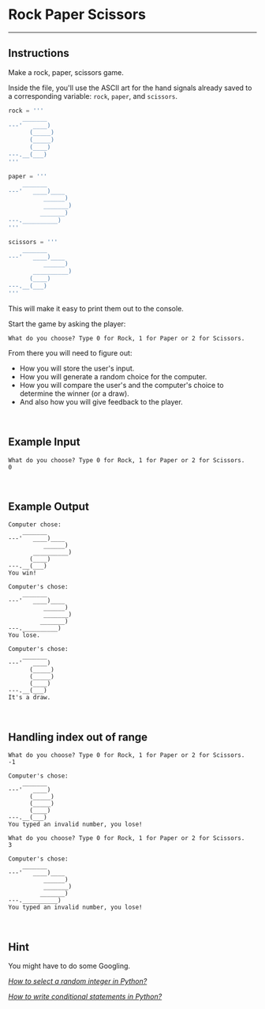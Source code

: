 # Rock Paper Scissors

<hr />

## Instructions
Make a rock, paper, scissors game.

Inside the file, you'll use the ASCII art for the hand signals already saved to a corresponding variable: ```rock```, ```paper```, and ```scissors```. 
```python
rock = '''
    _______
---'   ____)
      (_____)
      (_____)
      (____)
---.__(___)
'''

paper = '''
    _______
---'   ____)____
          ______)
          _______)
         _______)
---.__________)
'''

scissors = '''
    _______
---'   ____)____
          ______)
       __________)
      (____)
---.__(___)
'''
```

This will make it easy to print them out to the console.

Start the game by asking the player:

```
What do you choose? Type 0 for Rock, 1 for Paper or 2 for Scissors.
```

From there you will need to figure out:

- How you will store the user's input.
- How you will generate a random choice for the computer.
- How you will compare the user's and the computer's choice to determine the winner (or a draw).
- And also how you will give feedback to the player.

<br />

## Example Input
```
What do you choose? Type 0 for Rock, 1 for Paper or 2 for Scissors.
0
```

<br />

## Example Output
```
Computer chose:
    _______
---'   ____)____
          ______)
       __________)
      (____)
---.__(___)
You win!
```

```
Computer's chose:
    _______
---'   ____)____
          ______)
          _______)
         _______)
---.__________)
You lose.
```

```
Computer's chose:
    _______
---'   ____)
      (_____)
      (_____)
      (____)
---.__(___)
It's a draw.
```

<br />

## Handling index out of range
```
What do you choose? Type 0 for Rock, 1 for Paper or 2 for Scissors.
-1
```
```
Computer's chose:
    _______
---'   ____)
      (_____)
      (_____)
      (____)
---.__(___)
You typed an invalid number, you lose!
```

```
What do you choose? Type 0 for Rock, 1 for Paper or 2 for Scissors.
3
```
```
Computer's chose:
    _______
---'   ____)____
          ______)
          _______)
         _______)
---.__________)
You typed an invalid number, you lose!
```

<br />

## Hint
You might have to do some Googling.

*[How to select a random integer in Python?](https://docs.python.org/3/library/random.html#random.randint)*

*[How to write conditional statements in Python?](https://www.w3schools.com/python/python_conditions.asp)*